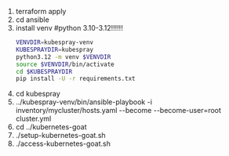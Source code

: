 1. terraform apply
2. cd ansible
3. install venv
   #python 3.10-3.12!!!!!!
    ```bash
    VENVDIR=kubespray-venv
    KUBESPRAYDIR=kubespray
    python3.12 -m venv $VENVDIR
    source $VENVDIR/bin/activate
    cd $KUBESPRAYDIR
    pip install -U -r requirements.txt 
    ```
3. cd kubespray
4. ../kubespray-venv/bin/ansible-playbook -i inventory/mycluster/hosts.yaml  --become --become-user=root cluster.yml
5. cd ../kubernetes-goat
6. ./setup-kubernetes-goat.sh
7. ./access-kubernetes-goat.sh

